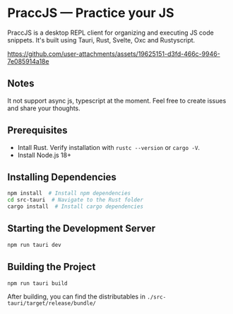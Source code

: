 # PraccJS — Practice your JS 

PraccJS is a desktop REPL client for organizing and executing JS code snippets. It's built using Tauri, Rust, Svelte, Oxc and Rustyscript.

https://github.com/user-attachments/assets/19625151-d3fd-466c-9946-7e085914a18e

## Notes

It not support async js, typescript at the moment. Feel free to create issues and share your thoughts.

## Prerequisites
- Intall Rust. Verify installation with `rustc --version` or `cargo -V`.
- Install Node.js 18+

## Installing Dependencies

```zsh
npm install  # Install npm dependencies
cd src-tauri  # Navigate to the Rust folder
cargo install  # Install cargo dependencies
```

## Starting the Development Server
```zsh
npm run tauri dev
```

## Building the Project
```zsh
npm run tauri build
```

After building, you can find the distributables in `./src-tauri/target/release/bundle/`